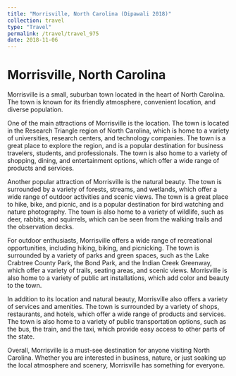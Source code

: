 ```yaml
---
title: "Morrisville, North Carolina (Dipawali 2018)"
collection: travel
type: "Travel"
permalink: /travel/travel_975
date: 2018-11-06
---
```


# Morrisville, North Carolina
Morrisville is a small, suburban town located in the heart of North Carolina. The town is known for its friendly atmosphere, convenient location, and diverse population.

One of the main attractions of Morrisville is the location. The town is located in the Research Triangle region of North Carolina, which is home to a variety of universities, research centers, and technology companies. The town is a great place to explore the region, and is a popular destination for business travelers, students, and professionals. The town is also home to a variety of shopping, dining, and entertainment options, which offer a wide range of products and services.

Another popular attraction of Morrisville is the natural beauty. The town is surrounded by a variety of forests, streams, and wetlands, which offer a wide range of outdoor activities and scenic views. The town is a great place to hike, bike, and picnic, and is a popular destination for bird watching and nature photography. The town is also home to a variety of wildlife, such as deer, rabbits, and squirrels, which can be seen from the walking trails and the observation decks.

For outdoor enthusiasts, Morrisville offers a wide range of recreational opportunities, including hiking, biking, and picnicking. The town is surrounded by a variety of parks and green spaces, such as the Lake Crabtree County Park, the Bond Park, and the Indian Creek Greenway, which offer a variety of trails, seating areas, and scenic views. Morrisville is also home to a variety of public art installations, which add color and beauty to the town.

In addition to its location and natural beauty, Morrisville also offers a variety of services and amenities. The town is surrounded by a variety of shops, restaurants, and hotels, which offer a wide range of products and services. The town is also home to a variety of public transportation options, such as the bus, the train, and the taxi, which provide easy access to other parts of the state.

Overall, Morrisville is a must-see destination for anyone visiting North Carolina. Whether you are interested in business, nature, or just soaking up the local atmosphere and scenery, Morrisville has something for everyone.

